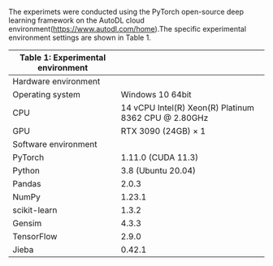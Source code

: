 
The experimets were conducted using the PyTorch open-source deep learning framework on the AutoDL cloud environment(https://www.autodl.com/home).The specific experimental environment settings are shown in Table 1.

| Table 1: Experimental environment |  |
| --- | --- |
| Hardware environment |  |
| Operating system | Windows 10 64bit |
| CPU | 14 vCPU Intel(R) Xeon(R) Platinum 8362 CPU @ 2.80GHz |
| GPU | RTX 3090 (24GB) × 1 |
| Software environment |  |
| PyTorch | 1.11.0 (CUDA 11.3) |
| Python | 3.8 (Ubuntu 20.04) |
| Pandas | 2.0.3 |
| NumPy | 1.23.1 |
| scikit-learn | 1.3.2 |
| Gensim | 4.3.3 |
| TensorFlow | 2.9.0 |
| Jieba | 0.42.1 |
